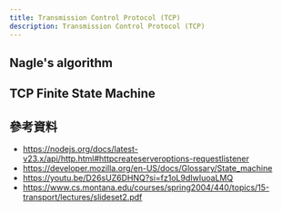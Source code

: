 ```yaml
---
title: Transmission Control Protocol (TCP)
description: Transmission Control Protocol (TCP)
---
```


## Nagle's algorithm

## TCP Finite State Machine

## 參考資料

- https://nodejs.org/docs/latest-v23.x/api/http.html#httpcreateserveroptions-requestlistener
- https://developer.mozilla.org/en-US/docs/Glossary/State_machine
- https://youtu.be/D26sUZ6DHNQ?si=fz1oL9dIwIuoaLMQ
- https://www.cs.montana.edu/courses/spring2004/440/topics/15-transport/lectures/slideset2.pdf
